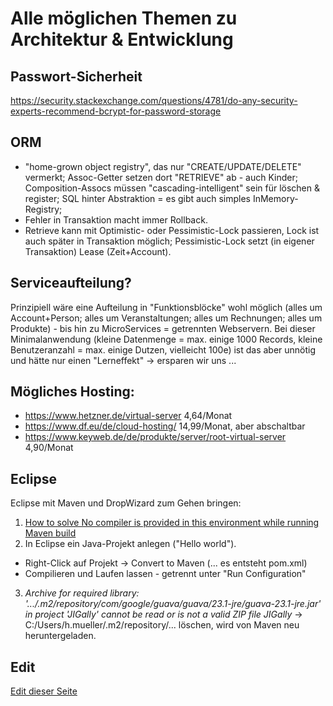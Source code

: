# Alle möglichen Themen zu Architektur & Entwicklung

## Passwort-Sicherheit

https://security.stackexchange.com/questions/4781/do-any-security-experts-recommend-bcrypt-for-password-storage

## ORM

- "home-grown object registry", das nur "CREATE/UPDATE/DELETE" vermerkt; Assoc-Getter setzen dort "RETRIEVE" ab - auch Kinder; Composition-Assocs müssen "cascading-intelligent" sein für löschen & register; SQL hinter Abstraktion = es gibt auch simples InMemory-Registry;
- Fehler in Transaktion macht immer Rollback.
- Retrieve kann mit Optimistic- oder Pessimistic-Lock passieren, Lock ist auch später in Transaktion möglich; Pessimistic-Lock setzt (in eigener Transaktion) Lease (Zeit+Account).

## Serviceaufteilung?

Prinzipiell wäre eine Aufteilung in "Funktionsblöcke" wohl möglich (alles um Account+Person; alles um Veranstaltungen; alles um Rechnungen; alles um Produkte) - bis hin zu MicroServices = getrennten Webservern. Bei dieser Minimalanwendung (kleine Datenmenge = max. einige 1000 Records, kleine Benutzeranzahl = max. einige Dutzen, vielleicht 100e) ist das aber unnötig und hätte nur einen "Lerneffekt" -> ersparen wir uns ...

## Mögliches Hosting:

- https://www.hetzner.de/virtual-server    4,64/Monat
- https://www.df.eu/de/cloud-hosting/     14,99/Monat, aber abschaltbar
- https://www.keyweb.de/de/produkte/server/root-virtual-server       4,90/Monat

## Eclipse 

Eclipse mit Maven und DropWizard zum Gehen bringen:

1. [How to solve No compiler is provided in this environment while running Maven build](http://learn-automation.com/maven-no-compiler-is-provided-in-this-environment-selenium/)
1. In Eclipse ein Java-Projekt anlegen ("Hello world").
  * Right-Click auf Projekt -> Convert to Maven (... es entsteht pom.xml)
  * Compilieren und Laufen lassen - getrennt unter "Run Configuration"
3. _Archive for required library: '.../.m2/repository/com/google/guava/guava/23.1-jre/guava-23.1-jre.jar' in project 'JIGally' cannot be read or is not a valid ZIP file	JIGally_ -> C:/Users/h.mueller/.m2/repository/... löschen, wird von Maven neu heruntergeladen.

## Edit

[Edit dieser Seite](https://github.com/hmmueller/jigally/edit/master/ArchitekturUndEntwicklung.md)
